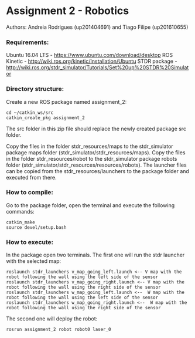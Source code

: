 # Assignment 2 - Robotics

Authors: Andreia Rodrigues (up201404691) and Tiago Filipe (up201610655)

### Requirements:
Ubuntu 16.04 LTS - https://www.ubuntu.com/download/desktop
ROS Kinetic - http://wiki.ros.org/kinetic/Installation/Ubuntu
STDR package - http://wiki.ros.org/stdr_simulator/Tutorials/Set%20up%20STDR%20Simulator

### Directory structure:
Create a new ROS package named assignment_2:
```
cd ~/catkin_ws/src
catkin_create_pkg assignment_2
```
The src folder in this zip file should replace the newly created package src folder.

Copy the files in the folder stdr_resources/maps to the stdr_simulator package maps folder (stdr_simulator/stdr_resources/maps).
Copy the files in the folder stdr_resources/robot to the stdr_simulator package robots folder (stdr_simulator/stdr_resources/resources/robots).
The launcher files can be copied from the stdr_resources/launchers to the package folder and executed from there.

### How to compile:
Go to the package folder, open the terminal and execute the following commands:
```
catkin_make
source devel/setup.bash
```

### How to execute:
In the package open two terminals. The first one will run the stdr launcher with the selected map:
```
roslaunch stdr_launchers v_map_going_left.launch <-- V map with the robot following the wall using the left side of the sensor
roslaunch stdr_launchers v_map_going_right.launch <-- V map with the robot following the wall using the right side of the sensor
roslaunch stdr_launchers w_map_going_left.launch <--  W map with the robot following the wall using the left side of the sensor
roslaunch stdr_launchers w_map_going_right.launch <--  W map with the robot following the wall using the right side of the sensor
```
The second one will deploy the robot:
```
rosrun assignment_2 robot robot0 laser_0
```
